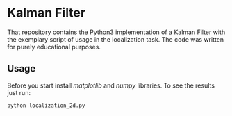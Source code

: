 # Kalman Filter

That repository contains the Python3 implementation of a Kalman Filter with the exemplary 
script of usage in the localization task. The code was written for purely educational purposes.

## Usage

Before you start install *matplotlib* and *numpy* libraries. 
To see the results just run: 

```
python localization_2d.py
```